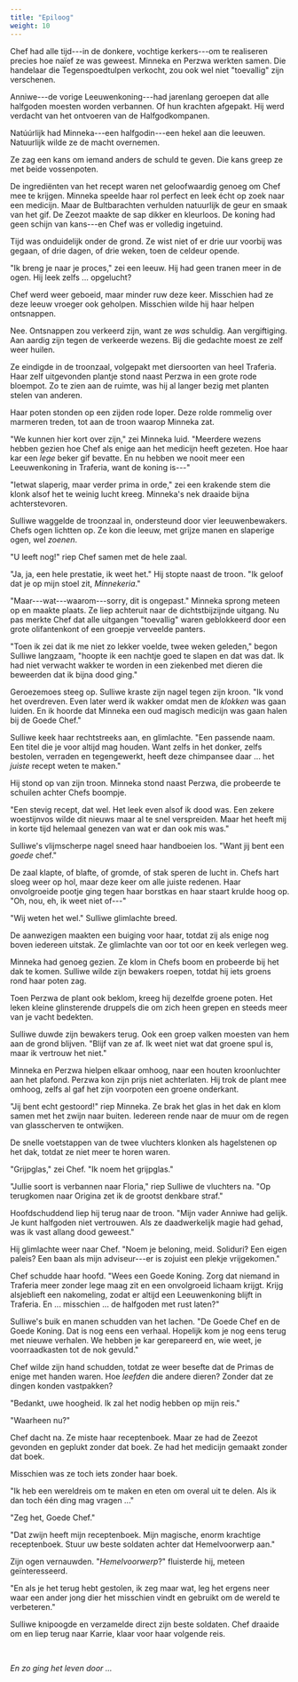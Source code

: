 ```yaml
---
title: "Epiloog"
weight: 10
---
```


Chef had alle tijd---in de donkere, vochtige kerkers---om te realiseren precies hoe naïef ze was geweest. Minneka en Perzwa werkten samen. Die handelaar die Tegenspoedtulpen verkocht, zou ook wel niet "toevallig" zijn verschenen. 

Anniwe---de vorige Leeuwenkoning---had jarenlang geroepen dat alle halfgoden moesten worden verbannen. Of hun krachten afgepakt. Hij werd verdacht van het ontvoeren van de Halfgodkompanen. 

Natúúrlijk had Minneka---een halfgodin---een hekel aan die leeuwen. Natuurlijk wilde ze de macht overnemen.

Ze zag een kans om iemand anders de schuld te geven. Die kans greep ze met beide vossenpoten.

De ingrediënten van het recept waren net geloofwaardig genoeg om Chef mee te krijgen. Minneka speelde haar rol perfect en leek écht op zoek naar een medicijn. Maar de Bultbarachten verhulden natuurlijk de geur en smaak van het gif. De Zeezot maakte de sap dikker en kleurloos. De koning had geen schijn van kans---en Chef was er volledig ingetuind.

Tijd was onduidelijk onder de grond. Ze wist niet of er drie uur voorbij was gegaan, of drie dagen, of drie weken, toen de celdeur opende. 

"Ik breng je naar je proces," zei een leeuw. Hij had geen tranen meer in de ogen. Hij leek zelfs ... opgelucht?

Chef werd weer geboeid, maar minder ruw deze keer. Misschien had ze deze leeuw vroeger ook geholpen. Misschien wilde hij haar helpen ontsnappen.

Nee. Ontsnappen zou verkeerd zijn, want ze _was_ schuldig. Aan vergiftiging. Aan aardig zijn tegen de verkeerde wezens. Bij die gedachte moest ze zelf weer huilen.

Ze eindigde in de troonzaal, volgepakt met diersoorten van heel Traferia. Haar zelf uitgevonden plantje stond naast Perzwa in een grote rode bloempot. Zo te zien aan de ruimte, was hij al langer bezig met planten stelen van anderen. 

Haar poten stonden op een zijden rode loper. Deze rolde rommelig over marmeren treden, tot aan de troon waarop Minneka zat.

"We kunnen hier kort over zijn," zei Minneka luid. "Meerdere wezens hebben gezien hoe Chef als enige aan het medicijn heeft gezeten. Hoe haar kar een _lege_ beker gif bevatte. En nu hebben we nooit meer een Leeuwenkoning in Traferia, want de koning is---"

"Ietwat slaperig, maar verder prima in orde," zei een krakende stem die klonk alsof het te weinig lucht kreeg. Minneka's nek draaide bijna achterstevoren. 

Sulliwe waggelde de troonzaal in, ondersteund door vier leeuwenbewakers. Chefs ogen lichtten op. Ze kon die leeuw, met grijze manen en slaperige ogen, wel _zoenen_.

"U leeft nog!" riep Chef samen met de hele zaal.

"Ja, ja, een hele prestatie, ik weet het." Hij stopte naast de troon. "Ik geloof dat je op mijn stoel zit, _Minnekeria_."

"Maar---wat---waarom---sorry, dit is ongepast." Minneka sprong meteen op en maakte plaats. Ze liep achteruit naar de dichtstbijzijnde uitgang. Nu pas merkte Chef dat alle uitgangen "toevallig" waren geblokkeerd door een grote olifantenkont of een groepje verveelde panters.

"Toen ik zei dat ik me niet zo lekker voelde, twee weken geleden," begon Sulliwe langzaam, "hoopte ik een nachtje goed te slapen en dat was dat. Ik had niet verwacht wakker te worden in een ziekenbed met dieren die beweerden dat ik bijna dood ging."

Geroezemoes steeg op. Sulliwe kraste zijn nagel tegen zijn kroon. "Ik vond het overdreven. Even later werd ik wakker omdat men de _klokken_ was gaan luiden. En ik hoorde dat Minneka een oud magisch medicijn was gaan halen bij de Goede Chef."

Sulliwe keek haar rechtstreeks aan, en glimlachte. "Een passende naam. Een titel die je voor altijd mag houden. Want zelfs in het donker, zelfs bestolen, verraden en tegengewerkt, heeft deze chimpansee daar ... het _juiste_ recept weten te maken."

Hij stond op van zijn troon. Minneka stond naast Perzwa, die probeerde te schuilen achter Chefs boompje. 

"Een stevig recept, dat wel. Het leek even alsof ik dood was. Een zekere woestijnvos wilde dit nieuws maar al te snel verspreiden. Maar het heeft mij in korte tijd helemaal genezen van wat er dan ook mis was."

Sulliwe's vlijmscherpe nagel sneed haar handboeien los. "Want jij bent een _goede_ chef."

De zaal klapte, of blafte, of gromde, of stak speren de lucht in. Chefs hart sloeg weer op hol, maar deze keer om alle juiste redenen. Haar onvolgroeide pootje ging tegen haar borstkas en haar staart krulde hoog op. "Oh, nou, eh, ik weet niet of---"

"Wij weten het wel." Sulliwe glimlachte breed.

De aanwezigen maakten een buiging voor haar, totdat zij als enige nog boven iedereen uitstak. Ze glimlachte van oor tot oor en keek verlegen weg.

Minneka had genoeg gezien. Ze klom in Chefs boom en probeerde bij het dak te komen. Sulliwe wilde zijn bewakers roepen, totdat hij iets groens rond haar poten zag.

Toen Perzwa de plant ook beklom, kreeg hij dezelfde groene poten. Het leken kleine glinsterende druppels die om zich heen grepen en steeds meer van je vacht bedekten.

Sulliwe duwde zijn bewakers terug. Ook een groep valken moesten van hem aan de grond blijven. "Blijf van ze af. Ik weet niet wat dat groene spul is, maar ik vertrouw het niet."

Minneka en Perzwa hielpen elkaar omhoog, naar een houten kroonluchter aan het plafond. Perzwa kon zijn prijs niet achterlaten. Hij trok de plant mee omhoog, zelfs al gaf het zijn voorpoten een groene onderkant.

"Jij bent echt gestoord!" riep Minneka. Ze brak het glas in het dak en klom samen met het zwijn naar buiten. Iedereen rende naar de muur om de regen van glasscherven te ontwijken. 

De snelle voetstappen van de twee vluchters klonken als hagelstenen op het dak, totdat ze niet meer te horen waren.

"Grijpglas," zei Chef. "Ik noem het grijpglas."

"Jullie soort is verbannen naar Floria," riep Sulliwe de vluchters na. "Op terugkomen naar Origina zet ik de grootst denkbare straf."

Hoofdschuddend liep hij terug naar de troon. "Mijn vader Anniwe had gelijk. Je kunt halfgoden niet vertrouwen. Als ze daadwerkelijk magie had gehad, was ik vast allang dood geweest."

Hij glimlachte weer naar Chef. "Noem je beloning, meid. Soliduri? Een eigen paleis? Een baan als mijn adviseur---er is zojuist een plekje vrijgekomen."

Chef schudde haar hoofd. "Wees een Goede Koning. Zorg dat niemand in Traferia meer zonder lege maag zit en een onvolgroeid lichaam krijgt. Krijg alsjeblieft een nakomeling, zodat er altijd een Leeuwenkoning blijft in Traferia. En ... misschien ... de halfgoden met rust laten?"

Sulliwe's buik en manen schudden van het lachen. "De Goede Chef en de Goede Koning. Dat is nog eens een verhaal. Hopelijk kom je nog eens terug met nieuwe verhalen. We hebben je kar gerepareerd en, wie weet, je voorraadkasten tot de nok gevuld."

Chef wilde zijn hand schudden, totdat ze weer besefte dat de Primas de enige met handen waren. Hoe _leefden_ die andere dieren? Zonder dat ze dingen konden vastpakken? 

"Bedankt, uwe hoogheid. Ik zal het nodig hebben op mijn reis."

"Waarheen nu?"

Chef dacht na. Ze miste haar receptenboek. Maar ze had de Zeezot gevonden en geplukt zonder dat boek. Ze had het medicijn gemaakt zonder dat boek.

Misschien was ze toch iets zonder haar boek.

"Ik heb een wereldreis om te maken en eten om overal uit te delen. Als ik dan toch één ding mag vragen ..."

"Zeg het, Goede Chef."

"Dat zwijn heeft mijn receptenboek. Mijn magische, enorm krachtige receptenboek. Stuur uw beste soldaten achter dat Hemelvoorwerp aan."

Zijn ogen vernauwden. "_Hemelvoorwerp_?" fluisterde hij, meteen geïnteresseerd.

"En als je het terug hebt gestolen, ik zeg maar wat, leg het ergens neer waar een ander jong dier het misschien vindt en gebruikt om de wereld te verbeteren."

Sulliwe knipoogde en verzamelde direct zijn beste soldaten. Chef draaide om en liep terug naar Karrie, klaar voor haar volgende reis.

&nbsp;

_En zo ging het leven door ..._